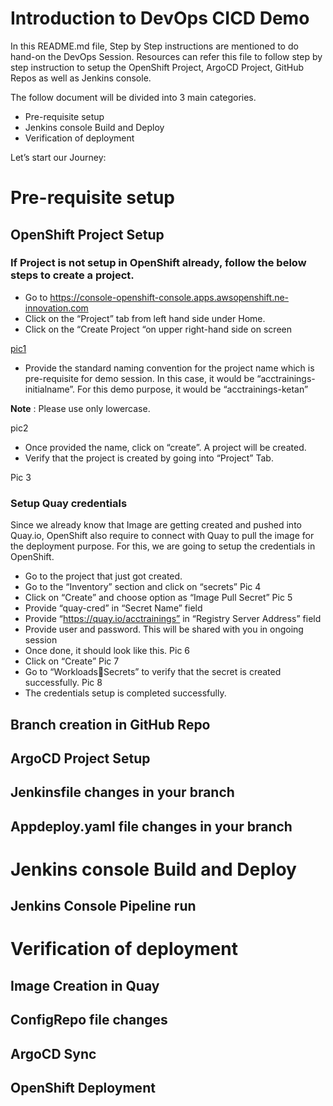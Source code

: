 # Introduction to DevOps CICD Demo

In this README.md file, Step by Step instructions are mentioned to do hand-on the DevOps Session. Resources can refer this file to follow step by step instruction to setup the OpenShift Project, ArgoCD Project, GitHub Repos as well as Jenkins console.

The follow document will be divided into 3 main categories.

* Pre-requisite setup
* Jenkins console Build and Deploy
* Verification of deployment

Let’s start our Journey:

# Pre-requisite setup

## OpenShift Project Setup

### If Project is not setup in OpenShift already, follow the below steps to create a project.

* Go to https://console-openshift-console.apps.awsopenshift.ne-innovation.com
* Click on the “Project” tab from left hand side under Home.
* Click on the “Create Project “on upper right-hand side on screen

[pic1](https://github.com/acc-trainings/SpringBoot-OpenShift-Training/blob/5.DevOps-CICD/Images/1.OpenShift/pic1.png)

* Provide the standard naming convention for the project name which is pre-requisite for demo session.  In this case, it would be “acctrainings-initialname”.  For this demo purpose, it would be “acctrainings-ketan”

**Note** : Please use only lowercase.

pic2

* Once provided the name, click on “create”. A project will be created.
* Verify that the project is created by going into “Project” Tab.

Pic 3


### Setup Quay credentials 

Since we already know that Image are getting created and pushed into Quay.io, OpenShift also require to connect with Quay to pull the image for the deployment purpose. For this, we are going to setup the credentials in OpenShift. 

* Go to the project that just got created.
* Go to the “Inventory” section and click on “secrets”
Pic 4
* Click on “Create” and choose option as “Image Pull Secret”
Pic 5
* Provide “quay-cred” in “Secret Name” field
* Provide “https://quay.io/acctrainings” in “Registry Server Address” field
* Provide user and password. This will be shared with you in ongoing session
* Once done, it should look like this.
Pic 6
* Click on “Create”
Pic 7
* Go to “WorkloadsSecrets” to verify that the secret is created successfully.
Pic 8
* The credentials setup is completed successfully.


## Branch creation in GitHub Repo
## ArgoCD Project Setup
## Jenkinsfile changes in your branch
## Appdeploy.yaml file changes in your branch

# Jenkins console Build and Deploy

## Jenkins Console Pipeline run

# Verification of deployment

## Image Creation in Quay
## ConfigRepo file changes
## ArgoCD Sync
## OpenShift Deployment 
